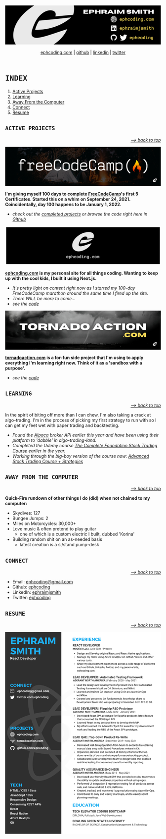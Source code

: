 ![ephcoding banner](./assets/gh-profile__ephcoding.png)

<div align='center'>
  <a href='https://www.ephcoding.com'>ephcoding.com</a> |
  <a href='https://github.com/ephcoding'>github</a> |
  <a href='https://linkedin.com/in/ephraimjsmith'>linkedin</a> |
  <a href='https://twitter.com/ephcoding'>twitter</a>
</div>

<br>

# **`INDEX`**

1. [Active Projects](#active-projects)
1. [Learning](#learning)
1. [Away From the Computer](#away-from-the-computer)
1. [Connect](#connect)
1. [Resume](#resume)

## **`ACTIVE PROJECTS`**

<p align='right'><em><a href='#index'>--> back to top</a></em></p>

![freeCodeCamp img](./assets/active-project__freeCodeCamp.png)

**I'm giving myself 100 days to complete [FreeCodeCamp](https://freecodecamp.org)'s first 5 Certificates. Started this on a whim on September 24, 2021. Coincidentally, day 100 happens to be January 1, 2022.**

- _check out the [completed projects](https://ephcoding.github.io/freecodecamp) or browse the code right here in [Github](https://github.com/ephcoding/freecodecamp)_

![ephcoding.com](./assets/active-project__ephcoding-dot-com.png)

**[ephcoding.com](https://www.ephcoding.com) is my personal site for all things coding. Wanting to keep up with the cool kids, I built it using Next.js.**

- _It's pretty light on content right now as I started my 100-day FreeCodeCamp marathon around the same time I fired up the site._
- _There WILL be more to come..._
- _see the [code](https://github.com/ephcoding/site__ephcoding-dot-com)_

![tornadoaction.com](./assets/active-project__tornado-action.png)

**[tornadoaction.com](https://www.tornadoaction.com) is a for-fun side project that I'm using to apply everything I'm learning right now. Think of it as a 'sandbox with a purpose'.**

- _see the [code](https://github.com/ephcoding/tornado-action)_

## **`LEARNING`**

<p align='right'><em><a href='#index'>--> back to top</a></em></p>

In the spirit of biting off more than I can chew, I'm also taking a crack at algo-trading. I'm in the process of picking my first strategy to run with so I can get my feet wet with paper trading and backtesting.

- _Found the [Alpaca]() broker API earlier this year and have been using their platform to 'dabble' in algo-trading-land._
- _Completed the Udemy course [The Complete Foundation Stock Trading Course](https://www.udemy.com/course/foundation-course/) earlier in the year._
- _Working through the big-boy version of the course now: [Advanced Stock Trading Course + Strategies](https://www.udemy.com/course/advanced-course-plus-strategies/)_

## **`AWAY FROM THE COMPUTER`**

<p align='right'><em><a href='#index'>--> back to top</a></em></p>

**Quick-Fire rundown of other things I do (did) when not chained to my computer:**

- Skydives: 127
- Bungee Jumps: 2
- Miles on Motorcycles: 30,000+
- Love music & often pretend to play guitar
  - one of which is a custom electric I built, dubbed 'Korina'
- Building random shit on an as-needed basis
  - latest creation is a si/stand pump-desk

## **`CONNECT`**

<p align='right'><em><a href='#index'>--> back to top</a></em></p>

- Email: ephcoding@gmail.com
- Github: [ephcoding](https://github.com/ephcoding)
- LinkedIn: [ephraimjsmith](https://linkedin.com/in/ephraimjsmith)
- Twitter: [ephcoding](https://twitter.com/ephcoding)

## **`RESUME`**

<p align='right'><em><a href='#index'>--> back to top</a></em></p>

![Ephraim Smith's Resume](./assets/resume-no-number.png)
